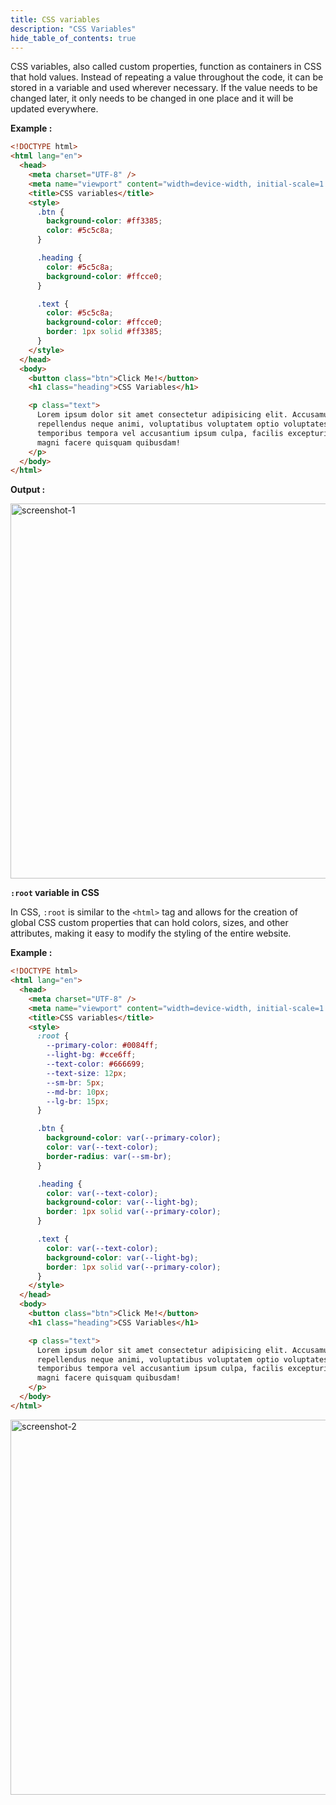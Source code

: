 ```yaml
---
title: CSS variables
description: "CSS Variables"
hide_table_of_contents: true
---
```


CSS variables, also called custom properties, function as containers in CSS that hold values. Instead of repeating a value throughout the code, it can be stored in a variable and used wherever necessary. If the value needs to be changed later, it only needs to be changed in one place and it will be updated everywhere.

**Example :**

```html
<!DOCTYPE html>
<html lang="en">
  <head>
    <meta charset="UTF-8" />
    <meta name="viewport" content="width=device-width, initial-scale=1.0" />
    <title>CSS variables</title>
    <style>
      .btn {
        background-color: #ff3385;
        color: #5c5c8a;
      }

      .heading {
        color: #5c5c8a;
        background-color: #ffcce0;
      }

      .text {
        color: #5c5c8a;
        background-color: #ffcce0;
        border: 1px solid #ff3385;
      }
    </style>
  </head>
  <body>
    <button class="btn">Click Me!</button>
    <h1 class="heading">CSS Variables</h1>

    <p class="text">
      Lorem ipsum dolor sit amet consectetur adipisicing elit. Accusamus
      repellendus neque animi, voluptatibus voluptatem optio voluptates eaque
      temporibus tempora vel accusantium ipsum culpa, facilis excepturi illum
      magni facere quisquam quibusdam!
    </p>
  </body>
</html>
```

**Output :**

<img src="/icp/51/screenshot-1.png" alt="screenshot-1" width="600px"/>

**`:root` variable in CSS**

In CSS, `:root` is similar to the `<html>` tag and allows for the creation of global CSS custom properties that can hold colors, sizes, and other attributes, making it easy to modify the styling of the entire website.

**Example :**

```html
<!DOCTYPE html>
<html lang="en">
  <head>
    <meta charset="UTF-8" />
    <meta name="viewport" content="width=device-width, initial-scale=1.0" />
    <title>CSS variables</title>
    <style>
      :root {
        --primary-color: #0084ff;
        --light-bg: #cce6ff;
        --text-color: #666699;
        --text-size: 12px;
        --sm-br: 5px;
        --md-br: 10px;
        --lg-br: 15px;
      }

      .btn {
        background-color: var(--primary-color);
        color: var(--text-color);
        border-radius: var(--sm-br);
      }

      .heading {
        color: var(--text-color);
        background-color: var(--light-bg);
        border: 1px solid var(--primary-color);
      }

      .text {
        color: var(--text-color);
        background-color: var(--light-bg);
        border: 1px solid var(--primary-color);
      }
    </style>
  </head>
  <body>
    <button class="btn">Click Me!</button>
    <h1 class="heading">CSS Variables</h1>

    <p class="text">
      Lorem ipsum dolor sit amet consectetur adipisicing elit. Accusamus
      repellendus neque animi, voluptatibus voluptatem optio voluptates eaque
      temporibus tempora vel accusantium ipsum culpa, facilis excepturi illum
      magni facere quisquam quibusdam!
    </p>
  </body>
</html>
```

<img src="/icp/51/screenshot-2.png" alt="screenshot-2" width="600px"/>

